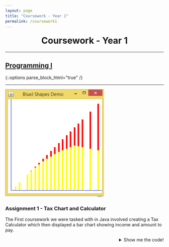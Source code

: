 ```yaml
---
layout: page
title: "Coursework - Year 1"
permalink: /coursework1
---
```

<h1 style="text-align:center;margin-top:20px;">Coursework - Year 1</h1>
<div class="row">
  <hr>
  <h2><a href="https://www.ncl.ac.uk/module-catalogue/module.php?code=CSC1021">Programming I</a></h2>
</div>
{::options parse_block_html="true" /}
<div class="row">
<hr>
<div class="row">
<div class="col-xs-6">
<img class="enlarge" src="TaxChartCoursework.PNG" style="max-width:90%" max-height="350">
</div>
<div class="col-xs-6">
<h3>Assignment 1 - Tax Chart and Calculator</h3>
<p>The First coursework we were tasked with in Java involved creating a Tax Calculator which then displayed a bar chart showing income and amount to pay.</p>
</div>
</div>
<div class="row">
<details><summary markdown="span" style="text-align:right">Show me the code!</summary>
```java
/**
* Prints table of data with gross,tax paid and net values
* 
* @param gross gross income before tax
*/
public void printTable(int[]gross){
    int[] net;
    net = new int[gross.length];
	
//for loop prints each of gross income, net income , and tax paid on the gross income.
    for(int row = 0;row<=(gross.length -1);row++){
        net[row] = ((gross[row])-(TaxCalculator.taxPayable(gross[row])));
			
//ensures the net income is never less then 0
	if (net[row]<0){
	    net[row]=0;
	}
		
//prints out the values to the console
	System.out.println("Gross:" +gross[row] + " Tax-Payable:" + (TaxCalculator.taxPayable(gross[row])) + " Net:" + net[row]);
    }
}
```
</details>
<br/>
</div>
</div>
{::options parse_block_html="false" /}
<div class="row">
  <hr>
  <div class="col-xs-6">
    <img class="enlarge" src="HotelCoursework2.PNG" style="max-width:90%" max-height="350">
  </div>
  <div class="col-xs-6">
    <h3>Assignment 2 - Hotel booking system</h3>
    <p>The Second coursework we were tasked with in Java involved creating a Hotel using OOP to allow a booking system, this did not require a GUI.</p>
  </div>
</div>
<div class="row">
  <hr>
  <h2><a href="https://www.ncl.ac.uk/module-catalogue/module.php?code=CSC1022">Programming II</a></h2>
</div>
<div class="row">
  <hr>
  <div class="col-xs-6">
    <img class="enlarge" src="BrowserCoursework.PNG" style="max-width:90%" max-height="350">
  </div>
  <div class="col-xs-6">
    <h3>Assignment 1 - Web Browser</h3>
    <p>The coursework we were tasked with in Java in the second semester was to create a browser that would display webpages and required a GUI, we were told to use Swing for this.</p>
  </div>
</div>
<div class="row">
  <hr>
  <h2><a href="https://www.ncl.ac.uk/module-catalogue/module.php?code=CSC1023">The Software Engineering Professional</a></h2>
</div>
<div class="row">
  <hr>
  <div class="col-xs-6">
    <img class="enlarge" src="" style="max-width:90%" max-height="350">
  </div>
  <div class="col-xs-6">
    <h3>Assignment 1 - Programming Presentation</h3>
    <p>Research and present information on a programming language of our choice, including a written report of the information also</p>
  </div>
</div>
<div class="row">
  <hr>
  <div class="col-xs-6">
    <img class="enlarge" src="EthicsCoursework.PNG" style="max-width:90%" max-height="350">
  </div>
  <div class="col-xs-6">
    <h3>Assignment 2 - Ethics in Software Engineering</h3>
    <p>This coursework involved choosing a computing disaster to discuss about, mainly the ethics behind the disaster and what happend,how it happened and what could of been done to prevent this.</p>
    <p>The topic I decided to choose was 000webhost and their database breach of plain text information of over 13.5 million users details and passwords.</p>
  </div>
</div>
<div class="row">
  <hr>
  <div class="col-xs-6">
    <img class="enlarge" src="usabilityCoursework.PNG" style="max-width:90%" max-height="350">
  </div>
  <div class="col-xs-6">
    <h3>Assignment 3 - Usability Analysis(Sprint)</h3>
    <p>Using Nielsen's 10 Usablity Heuristics where appropriate we were tasked with testing out the universities blackboard system</p>
  </div>
</div>
<div class="row">
  <hr>
  <div class="col-xs-6">
    <img class="enlarge" src="litCoursework.PNG" style="max-width:90%" max-height="350">
  </div>
  <div class="col-xs-6">
    <h3>Assignment 4 - Literature Review</h3>
    <p>Using Google Scholar we were to find 3 literature pieces from trusted and reliable sources based on a subject in computing science, I opted to choose AI and Machine Learning, this wasnt a suggested topic however I find this subject interesting.</p>
  </div>
</div>
<div class="row">
  <hr>
  <div class="col-xs-6">
    <img class="enlarge" src="testingCoursework.PNG" style="max-width:90%" max-height="350"><br><br>
    <img class="enlarge" src="testingCoursework2.PNG" style="max-width:90%" max-height="350">
  </div>
  <div class="col-xs-6">
    <h3>Assignment 5 - Debugging PreWritten Code</h3>
    <p>The Code we were given had been written specifically for the purpose of testing and debugging with injected issues.</p>
  </div>
</div>
<div class="row">
  <hr>
  <h2><a href="https://www.ncl.ac.uk/module-catalogue/module.php?code=CSC1024">Computer Architecture</a></h2>
</div>
<div class="row">
  <hr>
  <div class="col-xs-6">
    <img class="enlarge" src="liftCoursework.PNG" style="max-width:90%" max-height="350"><br><br>
  </div>
  <div class="col-xs-6">
    <h3>Assignment 1 - Lift Simulator</h3>
    <p>Using assembly language, we were tasked with controlling a lift.</p>
    <p>We had a very limited amount of memory to work with.</p>
  </div>
</div>
<div class="row">
  <hr>
  <h2><a href="https://www.ncl.ac.uk/module-catalogue/module.php?code=CSC1025">Mathematics for Computer Science</a></h2>
</div>
<div class="row">
  <hr>
  <div class="col-xs-6">
    <img src="" style="max-width:90%" max-height="350"><br><br>
  </div>
  <div class="col-xs-6">
    <h3>Assignment 1 - Maths</h3>
    <p>Generic maths</p>
  </div>
</div>
<div class="row">
  <hr>
  <h2><a href="https://www.ncl.ac.uk/module-catalogue/module.php?code=CSC1026">Website Design and Construction</a></h2>
</div>
<div class="row">
  <hr>
  <div class="col-xs-6">
    <img class="enlarge" src="webCoursework.PNG" style="max-width:90%" max-height="350"><br><br>
  </div>
  <div class="col-xs-6">
    <h3>Assignment 1 - Copy a Website using image</h3>
    <p>Using just an image and some pre written text we were tasked with marking up the text so that the page had the same underlying 
structure as a website and then using css to make it look like the final result</p>
  </div>
</div>
